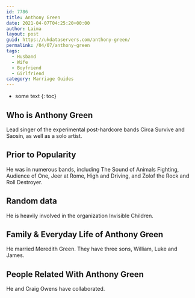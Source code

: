 ```yaml
---
id: 7786
title: Anthony Green
date: 2021-04-07T04:25:20+00:00
author: Laima
layout: post
guid: https://ukdataservers.com/anthony-green/
permalink: /04/07/anthony-green
tags:
  - Husband
  - Wife
  - Boyfriend
  - Girlfriend
category: Marriage Guides
---
```


* some text
{: toc}


## Who is Anthony Green
                  
                  
                  
Lead singer of the experimental post-hardcore bands Circa Survive and Saosin, as well as a solo artist.
                  
              
            
              
            
                
                
                
## Prior to Popularity
                  
                  
                  
He was in numerous bands, including The Sound of Animals Fighting, Audience of One, Jeer at Rome, High and Driving, and Zolof the Rock and Roll Destroyer.
                  
              
            
              
            
                
                
                
## Random data
                  
                  
                  
He is heavily involved in the organization Invisible Children.
                  
              
            
              
            
                
                
                
## Family & Everyday Life of Anthony Green
                  
                  
                  
He married Meredith Green. They have three sons, William, Luke and James.
                  
              
            
              
            
                
                
                
## People Related With Anthony Green
                  
                  
                  
He and Craig Owens have collaborated.
                  
              
            
              
            
                
              
            
              
              
            
            
              
            
          
          
          